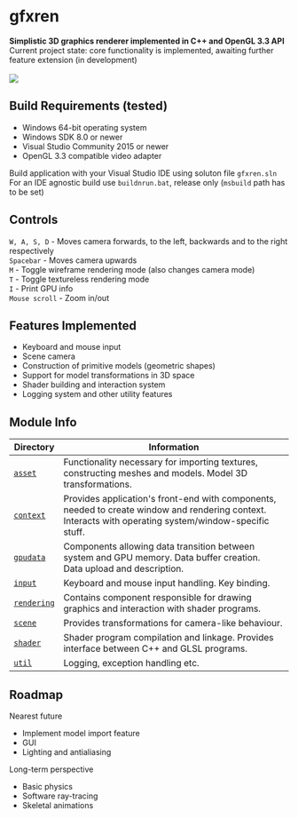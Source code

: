 # **gfxren**
**Simplistic 3D graphics renderer implemented in C++ and OpenGL 3.3 API**<br>
Current project state: core functionality is implemented, awaiting further feature extension (in development)<br><br>
<img src='./meta/demo800px.gif'><br>

## **Build Requirements (tested)**<br>

- Windows 64-bit operating system
- Windows SDK 8.0 or newer
- Visual Studio Community 2015 or newer
- OpenGL 3.3 compatible video adapter

Build application with your Visual Studio IDE using soluton file `gfxren.sln`<br>
For an IDE agnostic build use `buildnrun.bat`, release only (`msbuild` path has to be set)<br>

## **Controls**<br>
`W, A, S, D` - Moves camera forwards, to the left, backwards and to the right respectively<br>
`Spacebar` - Moves camera upwards<br>
`M` - Toggle wireframe rendering mode (also changes camera mode)<br>
`T` - Toggle textureless rendering mode<br>
`I` - Print GPU info<br>
`Mouse scroll` - Zoom in/out

## **Features Implemented**<br>
- Keyboard and mouse input<br>
- Scene camera<br>
- Construction of primitive models (geometric shapes)<br>
- Support for model transformations in 3D space<br>
- Shader building and interaction system
- Logging system and other utility features<br>

## **Module Info**<br>
| Directory | Information |
|---|---|
|[`asset`](https://github.com/hexahero/gfxren/tree/master/3d_gfx_renderer/gfxback/asset)        |Functionality necessary for importing textures, constructing meshes and models. Model 3D transformations.|
|[`context`](https://github.com/hexahero/gfxren/tree/master/3d_gfx_renderer/gfxback/context)    |Provides application's front-end with components, needed to create window and rendering context. Interacts with operating system/window-specific stuff.   |
|[`gpudata`](https://github.com/hexahero/gfxren/tree/master/3d_gfx_renderer/gfxback/gpudata)    |Components allowing data transition between system and GPU memory. Data buffer creation.<br> Data upload and description. |
|[`input`](https://github.com/hexahero/gfxren/tree/master/3d_gfx_renderer/gfxback/input)        |Keyboard and mouse input handling. Key binding.|
|[`rendering`](https://github.com/hexahero/gfxren/tree/master/3d_gfx_renderer/gfxback/rendering)|Contains component responsible for drawing graphics and interaction with shader programs.|
|[`scene`](https://github.com/hexahero/gfxren/tree/master/3d_gfx_renderer/gfxback/scene)        |Provides transformations for camera-like behaviour.|
|[`shader`](https://github.com/hexahero/gfxren/tree/master/3d_gfx_renderer/gfxback/shader)      |Shader program compilation and linkage. Provides interface between C++ and GLSL programs.|
|[`util`](https://github.com/hexahero/gfxren/tree/master/3d_gfx_renderer/gfxback/util)          |Logging, exception handling etc.|

## **Roadmap**<br>
Nearest future
- Implement model import feature<br>
- GUI<br>
- Lighting and antialiasing<br>

Long-term perspective
- Basic physics<br>
- Software ray-tracing<br>
- Skeletal animations<br>
